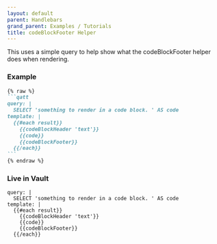 ```yaml
---
layout: default
parent: Handlebars
grand_parent: Examples / Tutorials
title: codeBlockFooter Helper
---
```


This uses a simple query to help show what the codeBlockFooter helper does when rendering.

### Example
````markdown
{% raw %}
```qatt
query: |
  SELECT 'something to render in a code block. ' AS code
template: |
  {{#each result}}
    {{codeBlockHeader 'text'}}
    {{code}}
    {{codeBlockFooter}}
  {{/each}}
```
{% endraw %}
````
### Live in Vault
```qatt
query: |
  SELECT 'something to render in a code block. ' AS code
template: |
  {{#each result}}
    {{codeBlockHeader 'text'}}
    {{code}}
    {{codeBlockFooter}}
  {{/each}}
```